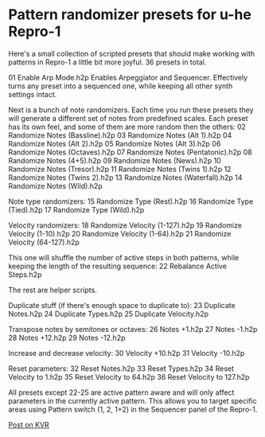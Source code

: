 # Pattern randomizer presets for u-he Repro-1

Here's a small collection of scripted presets that should make working with patterns in Repro-1 a little bit more joyful. 36 presets in total.

01 Enable Arp Mode.h2p
Enables Arpeggiator and Sequencer. Effectively turns any preset into a sequenced one, while keeping all other synth settings intact.

Next is a bunch of note randomizers. Each time you run these presets they will generate a different set of notes from predefined scales. Each preset has its own feel, and some of them are more random then the others:
02 Randomize Notes (Bassline).h2p
03 Randomize Notes (Alt 1).h2p
04 Randomize Notes (Alt 2).h2p
05 Randomize Notes (Alt 3).h2p
06 Randomize Notes (Octaves).h2p
07 Randomize Notes (Pentatonic).h2p
08 Randomize Notes (4+5).h2p
09 Randomize Notes (News).h2p
10 Randomize Notes (Tresor).h2p
11 Randomize Notes (Twins 1).h2p
12 Randomize Notes (Twins 2).h2p
13 Randomize Notes (Waterfall).h2p
14 Randomize Notes (Wild).h2p

Note type randomizers:
15 Randomize Type (Rest).h2p
16 Randomize Type (Tied).h2p
17 Randomize Type (Wild).h2p

Velocity randomizers:
18 Randomize Velocity (1-127).h2p
19 Randomize Velocity (1-10).h2p
20 Randomize Velocity (1-64).h2p
21 Randomize Velocity (64-127).h2p

This one will shuffle the number of active steps in both patterns, while keeping the length of the resulting sequence:
22 Rebalance Active Steps.h2p

The rest are helper scripts.

Duplicate stuff (if there's enough space to duplicate to):
23 Duplicate Notes.h2p
24 Duplicate Types.h2p
25 Duplicate Velocity.h2p

Transpose notes by semitones or octaves:
26 Notes +1.h2p
27 Notes -1.h2p
28 Notes +12.h2p
29 Notes -12.h2p

Increase and decrease velocity:
30 Velocity +10.h2p
31 Velocity -10.h2p

Reset parameters:
32 Reset Notes.h2p
33 Reset Types.h2p
34 Reset Velocity to 1.h2p
35 Reset Velocity to 64.h2p
36 Reset Velocity to 127.h2p

All presets except 22-25 are active pattern aware and will only affect parameters in the currently active pattern. This allows you to target specific areas using Pattern switch (1, 2, 1+2) in the Sequencer panel of the Repro-1.

[Post on KVR](https://www.kvraudio.com/forum/viewtopic.php?f=31&t=475459)